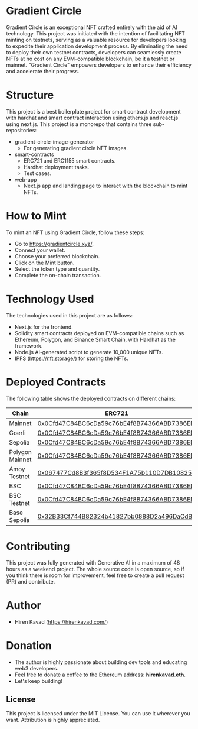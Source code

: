 # Gradient Circle

Gradient Circle is an exceptional NFT crafted entirely with the aid of AI technology. This project was initiated with the intention of facilitating NFT minting on testnets, serving as a valuable resource for developers looking to expedite their application development process. By eliminating the need to deploy their own testnet contracts, developers can seamlessly create NFTs at no cost on any EVM-compatible blockchain, be it a testnet or mainnet. "Gradient Circle" empowers developers to enhance their efficiency and accelerate their progress.

# Structure

This project is a best boilerplate project for smart contract development with hardhat and smart contract interaction using ethers.js and react.js using next.js. This project is a monorepo that contains three sub-repositories:

- gradient-circle-image-generator
  - For generating gradient circle NFT images.
- smart-contracts
  - ERC721 and ERC1155 smart contracts.
  - Hardhat deployment tasks.
  - Test cases.
- web-app
  - Next.js app and landing page to interact with the blockchain to mint NFTs.

# How to Mint

To mint an NFT using Gradient Circle, follow these steps:

- Go to https://gradientcircle.xyz/.
- Connect your wallet.
- Choose your preferred blockchain.
- Click on the Mint button.
- Select the token type and quantity.
- Complete the on-chain transaction.

# Technology Used

The technologies used in this project are as follows:

- Next.js for the frontend.
- Solidity smart contracts deployed on EVM-compatible chains such as Ethereum, Polygon, and Binance Smart Chain, with Hardhat as the framework.
- Node.js AI-generated script to generate 10,000 unique NFTs.
- IPFS (https://nft.storage/) for storing the NFTs.

# Deployed Contracts

The following table shows the deployed contracts on different chains:

| Chain           | ERC721                                                                                                                        | ERC1155                                                                                                                       |
| --------------- | ----------------------------------------------------------------------------------------------------------------------------- | ----------------------------------------------------------------------------------------------------------------------------- |
| Mainnet         | [0x0Cfd47C84BC6cDa59c76bE4f8B74366ABD7386ED](https://etherscan.io/address/0x0Cfd47C84BC6cDa59c76bE4f8B74366ABD7386ED)         | [0x4b75f6eC17A019fC61B8f442243B665fFC8bC233](https://etherscan.io/address/0x4b75f6eC17A019fC61B8f442243B665fFC8bC233)         |
| Goerli          | [0x0Cfd47C84BC6cDa59c76bE4f8B74366ABD7386ED](https://goerli.etherscan.io/address/0x0Cfd47C84BC6cDa59c76bE4f8B74366ABD7386ED)  | [0x4b75f6eC17A019fC61B8f442243B665fFC8bC233](https://goerli.etherscan.io/address/0x4b75f6eC17A019fC61B8f442243B665fFC8bC233)  |
| Sepolia         | [0x0Cfd47C84BC6cDa59c76bE4f8B74366ABD7386ED](https://sepolia.etherscan.io/address/0x0Cfd47C84BC6cDa59c76bE4f8B74366ABD7386ED) | [0x4b75f6eC17A019fC61B8f442243B665fFC8bC233](https://sepolia.etherscan.io/address/0x4b75f6eC17A019fC61B8f442243B665fFC8bC233) |
| Polygon Mainnet | [0x0Cfd47C84BC6cDa59c76bE4f8B74366ABD7386ED](https://polygonscan.com/address/0x0Cfd47C84BC6cDa59c76bE4f8B74366ABD7386ED)      | [0x4b75f6eC17A019fC61B8f442243B665fFC8bC233](https://polygonscan.com/address/0x4b75f6eC17A019fC61B8f442243B665fFC8bC233)      |
| Amoy Testnet    | [0x067477Cd8B3f365f8D534F1A75b110D7DB108259](https://amoy.polygonscan.com/address/0x067477Cd8B3f365f8D534F1A75b110D7DB108259) | [0x4fD0299815fcD74044284A59070932B7feF5B8d6](https://amoy.polygonscan.com/address/0x4fD0299815fcD74044284A59070932B7feF5B8d6) |
| BSC             | [0x0Cfd47C84BC6cDa59c76bE4f8B74366ABD7386ED](https://bscscan.com/address/0x0Cfd47C84BC6cDa59c76bE4f8B74366ABD7386ED)          | [0x4b75f6eC17A019fC61B8f442243B665fFC8bC233](https://bscscan.com/address/0x4b75f6eC17A019fC61B8f442243B665fFC8bC233)          |
| BSC Testnet     | [0x0Cfd47C84BC6cDa59c76bE4f8B74366ABD7386ED](https://testnet.bscscan.com/address/0x0Cfd47C84BC6cDa59c76bE4f8B74366ABD7386ED)  | [0x4b75f6eC17A019fC61B8f442243B665fFC8bC233](https://testnet.bscscan.com/address/0x4b75f6eC17A019fC61B8f442243B665fFC8bC233)  |
| Base Sepolia    | [0x32B33Cf744B82324b41827bb0888D2a496DaCdB8](https://sepolia.basescan.org/address/0x32B33Cf744B82324b41827bb0888D2a496DaCdB8) | [0xD103162A77E252C3Ce127AB7Ca20B5E4d1137156](https://sepolia.basescan.org/address/0xD103162A77E252C3Ce127AB7Ca20B5E4d1137156) |

# Contributing

This project was fully generated with Generative AI in a maximum of 48 hours as a weekend project. The whole source code is open source, so if you think there is room for improvement, feel free to create a pull request (PR) and contribute.

# Author

- Hiren Kavad (https://hirenkavad.com/)

# Donation

- The author is highly passionate about building dev tools and educating web3 developers.
- Feel free to donate a coffee to the Ethereum address: **hirenkavad.eth**.
- Let's keep building!

## License

This project is licensed under the MIT License. You can use it wherever you want. Attribution is highly appreciated.
